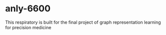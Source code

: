 # anly-6600
This respiratory is built for the final project of graph representation learning for precision medicine

